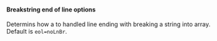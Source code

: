 #### Breakstring end of line options

Determins how a to handled line ending with breaking a string into array.  
Default is `eol=noLnBr`.  